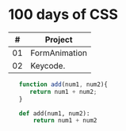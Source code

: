 # 100 days of CSS

| #  |     Project      |
| ---|------------------|
| 01 | FormAnimation    |
| 02 | Keycode.         |














```javascript
   function add(num1, num2){
      return num1 + num2;
   }
```

```python
   def add(num1, num2):
       return num1 + num2
```

